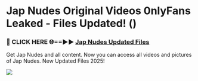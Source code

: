 # Jap Nudes Original Videos 0nlyFans Leaked - Files Updated! ()

<h3>🔴 CLICK HERE 🌐==►► <a href="https://tinyurl.com/2p9ay9w9" rel="nofollow">Jap Nudes Updated Files</a></h3>

Get Jap Nudes and all content. Now you can access all videos and pictures of Jap Nudes. New Updated Files 2025!

[![](https://i.imgur.com/KQgVmj3.gif)](https://tinyurl.com/2p9ay9w9)
